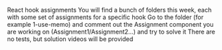 React hook assignments
You will find a bunch of folders this week, each with some set of assignments for a specific hook Go to the folder (for example 1-use-memo) and comment out the Assignment component you are working on (Assignment1/Assignment2...) and try to solve it There are no tests, but solution videos will be provided